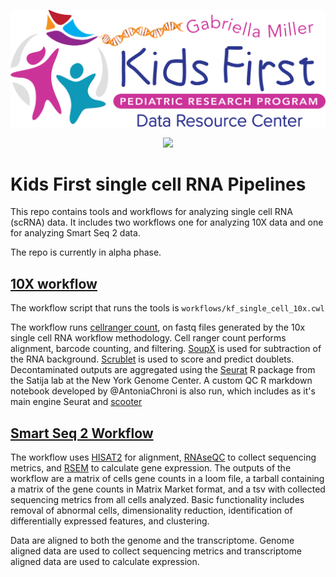 <p align="center">
  <img src="docs/kids_first_logo.svg" alt="Kids First repository logo" width="660px" />
</p>
<p align="center">
  <a href="https://github.com/kids-first/kf-template-repo/blob/master/LICENSE"><img src="https://img.shields.io/github/license/kids-first/kf-template-repo.svg?style=for-the-badge"></a>
</p>

# Kids First single cell RNA Pipelines

This repo contains tools and workflows for analyzing single cell RNA (scRNA) data. It includes two workflows one for analyzing 10X data and one for analyzing Smart Seq 2 data.

The repo is currently in alpha phase.

## [10X workflow](docs/10X.md)

The workflow script that runs the tools is `workflows/kf_single_cell_10x.cwl`

The workflow runs [cellranger count](https://support.10xgenomics.com/single-cell-gene-expression/software/pipelines/6.0/using/count),
on fastq files generated by the 10x single cell RNA workflow methodology.
Cell ranger count performs alignment, barcode counting, and filtering.
[SoupX](https://github.com/constantAmateur/SoupX) is used for subtraction of the RNA background.
[Scrublet](https://github.com/swolock/scrublet) is used to score and predict doublets.
Decontaminated outputs are aggregated using the [Seurat](https://satijalab.org/seurat/) R package from the Satija lab at the New York Genome Center.
A custom QC R markdown notebook developed by @AntoniaChroni is also run, which includes as it's main engine Seurat and [scooter](https://github.com/igordot/scooter)


## [Smart Seq 2 Workflow](docs/SMART_SEQ2.md)
The workflow uses [HISAT2](http://daehwankimlab.github.io/hisat2/) for alignment, [RNAseQC](https://github.com/getzlab/rnaseqc) to collect sequencing metrics, and [RSEM](https://deweylab.github.io/RSEM/) to calculate gene expression.
The outputs of the workflow are a matrix of cells gene counts in a loom file, a tarball containing a matrix of the gene counts in Matrix Market format, and a tsv with collected sequencing metrics from all cells analyzed.
Basic functionality includes removal of abnormal cells, dimensionality reduction, identification of differentially expressed features, and clustering.

Data are aligned to both the genome and the transcriptome. Genome aligned data are used to collect sequencing metrics and transcriptome aligned data are used to calculate expression.
